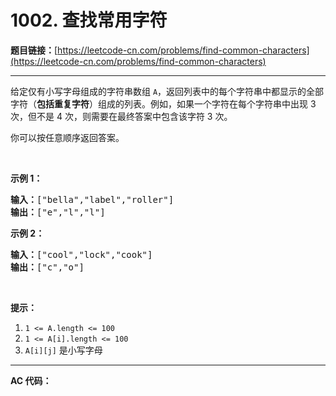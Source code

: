 # 1002. 查找常用字符

**题目链接：**[https://leetcode-cn.com/problems/find-common-characters](https://leetcode-cn.com/problems/find-common-characters)

---

<div class="content__1Y2H">
 <div class="notranslate">
  <p>给定仅有小写字母组成的字符串数组 <code>A</code>，返回列表中的每个字符串中都显示的全部字符（<strong>包括重复字符</strong>）组成的列表。例如，如果一个字符在每个字符串中出现 3 次，但不是 4 次，则需要在最终答案中包含该字符 3 次。</p> 
  <p>你可以按任意顺序返回答案。</p> 
  <p>&nbsp;</p> 
  <p><strong>示例 1：</strong></p> 
  <pre class="language-text"><strong>输入：</strong>["bella","label","roller"]
<strong>输出：</strong>["e","l","l"]
</pre> 
  <p><strong>示例 2：</strong></p> 
  <pre class="language-text"><strong>输入：</strong>["cool","lock","cook"]
<strong>输出：</strong>["c","o"]
</pre> 
  <p>&nbsp;</p> 
  <p><strong>提示：</strong></p> 
  <ol> 
   <li><code>1 &lt;= A.length &lt;= 100</code></li> 
   <li><code>1 &lt;= A[i].length &lt;= 100</code></li> 
   <li><code>A[i][j]</code> 是小写字母</li> 
  </ol> 
 </div>
</div>

---

**AC 代码：**

```java

```